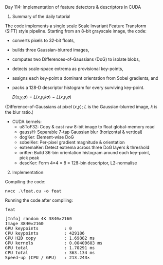 Day 114: Implementation of feature detectors & descriptors in CUDA

1) Summary of the daily tutorial

The code implements a single scale Scale Invariant Feature Transform (SIFT) style pipeline. Starting from an 8-bit grayscale image, the code:
- converts pixels to 32-bit floats,
- builds three Gaussian-blurred images,
- computes two Differences-of-Gaussians (DoG) to isolate blobs,
- detects scale-space extrema as provisional key-points,
- assigns each key-point a dominant orientation from Sobel gradients, and
- packs a 128-D descriptor histogram for every surviving key-point.

   𝐷(𝑥,𝑦,𝜎)  =  𝐿(𝑥,𝑦,𝑘𝜎)  −  𝐿(𝑥,𝑦,𝜎)

(Difference-of-Gaussians at pixel (𝑥,𝑦); 𝐿 is the Gaussian-blurred image, 𝑘 is the blur ratio.)

- CUDA kernels:
   - u8ToF32: Copy & cast raw 8-bit image to float	global-memory read
   - gaussH: Separable 7-tap Gaussian blur (horizontal & vertical)
   - dogKer: Element-wise DoG
   - sobelKer: Per-pixel gradient magnitude & orientation
   - extremaKer: Detect extrema across three DoG layers & threshold
   - oriKer: Build 36-bin orientation histogram around each key-point, pick peak
   - descKer: Form 4×4 × 8 = 128-bin descriptor, L2-normalise

2) Implementation

Compiling the code:

<pre>nvcc .\feat.cu -o feat</pre>

Running the code after compiling:

<pre>feat</pre>

<pre>[Info] random 4K 3840×2160
Image 3840×2160
GPU keypoints          : 0
CPU keypoints          : 429186
GPU H2D copy           : 1.69882 ms
GPU kernels            : 0.00409603 ms
GPU total              : 1.70291 ms
CPU total              : 363.134 ms
Speed-up (CPU / GPU)   : 213.243×</pre>